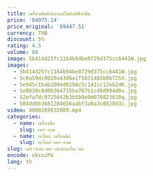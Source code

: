 ```yaml
---
title: เครื่องตัดผักและผลไม้มัลติฟังก์ชั่น
price: '84975.14'
price_original: '89447.51'
currency: THB
discount: 5%
rating: 4.5
volume: 84
image: Sb414d25fc1164b94be0729d375cc6441W.jpg
images:
  - Sb414d25fc1164b94be0729d375cc6441W.jpg
  - Sc0a59dc0020a43d6a1f5831483b9b725X.jpg
  - Se945c1bab2094d0294c5c141cc12eb2dK.jpg
  - Se0b38c8d0b364715ba787b1cd8d994d0v.jpg
  - S2efa7dc9725042b3b5b0e0d070823638q.jpg
  - S04ddbb3681284656aabf3a9a3c0828d3i.jpg
video: 4000269932089.mp4
categories:
  - name: เครื่องมือ
    slug: เคร-องม
  - name: อะไหล่ เครื่องมือ
    slug: อะไหล-เคร-องม
slug: เคร-องต-ดผ-กและผลไม-ลต
encode: okxxzPk
lang: th
---
```

  